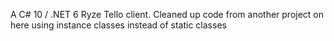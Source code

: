 A C# 10 / .NET 6 Ryze Tello client. Cleaned up code from another project on here using instance classes instead of static classes
